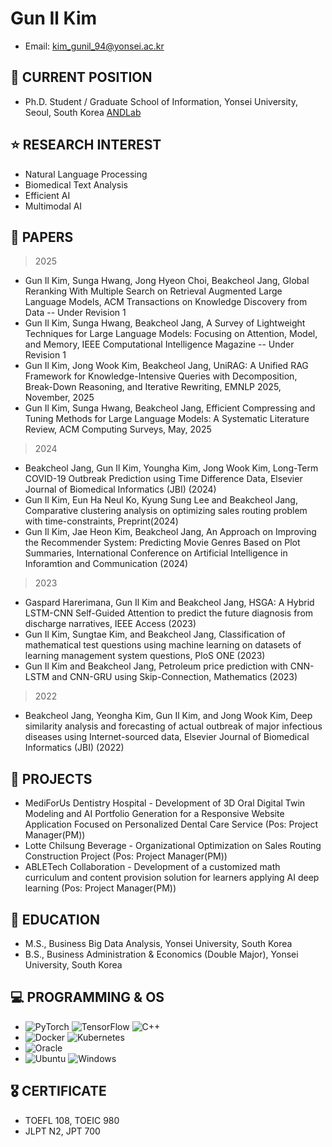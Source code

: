 # Gun Il Kim
- Email: kim_gunil_94@yonsei.ac.kr    

## 🔭 CURRENT POSITION
-  Ph.D. Student / Graduate School of Information, Yonsei University, Seoul, South Korea [ANDLab](https://andlab.yonsei.ac.kr/)

## ⭐️ RESEARCH INTEREST
-	 Natural Language Processing
-	 Biomedical Text Analysis
-	 Efficient AI
-	 Multimodal AI

## 📒 PAPERS
> 2025
- Gun Il Kim, Sunga Hwang, Jong Hyeon Choi, Beakcheol Jang, Global Reranking With Multiple Search on Retrieval Augmented Large Language Models, ACM Transactions on Knowledge Discovery from Data -- Under Revision 1
- Gun Il Kim, Sunga Hwang, Beakcheol Jang, A Survey of Lightweight Techniques for Large Language Models: Focusing on Attention, Model, and Memory, IEEE Computational Intelligence Magazine -- Under Revision 1
- Gun Il Kim, Jong Wook Kim, Beakcheol Jang, UniRAG: A Unified RAG Framework for Knowledge-Intensive Queries with Decomposition, Break-Down Reasoning, and Iterative Rewriting, EMNLP 2025, November, 2025
- Gun Il Kim, Sunga Hwang, Beakcheol Jang, Efficient Compressing and Tuning Methods for Large Language Models: A Systematic Literature Review, ACM Computing Surveys, May, 2025
> 2024
- Beakcheol Jang, Gun Il Kim, Youngha Kim, Jong Wook Kim, Long-Term COVID-19 Outbreak Prediction using Time Difference Data, Elsevier Journal of Biomedical Informatics (JBI) (2024)
- Gun Il Kim, Eun Ha Neul Ko, Kyung Sung Lee and Beakcheol Jang, Comparative clustering analysis on optimizing sales routing problem with time-constraints, Preprint(2024)
- Gun Il Kim, Jae Heon Kim, Beakcheol Jang, An Approach on Improving the Recommender System: Predicting Movie Genres Based on Plot Summaries, International Conference on Artificial Intelligence in Inforamtion and Communication (2024)
> 2023
- Gaspard Harerimana, Gun Il Kim and Beakcheol Jang, HSGA: A Hybrid LSTM-CNN Self-Guided Attention to predict the future diagnosis from discharge narratives, IEEE Access (2023)
- Gun Il Kim, Sungtae Kim, and Beakcheol Jang, Classification of mathematical test questions using machine learning on datasets of learning management system questions, PloS ONE (2023)
- Gun Il Kim and Beakcheol Jang, Petroleum price prediction with CNN-LSTM and CNN-GRU using Skip-Connection, Mathematics (2023)
> 2022
- Beakcheol Jang, Yeongha Kim, Gun Il Kim, and Jong Wook Kim, Deep similarity analysis and forecasting of actual outbreak of major infectious diseases using Internet-sourced data, Elsevier Journal of Biomedical Informatics (JBI) (2022)

## 🔨 PROJECTS
- MediForUs Dentistry Hospital - Development of 3D Oral Digital Twin Modeling and AI Portfolio Generation for a Responsive Website Application Focused on Personalized Dental Care Service (Pos: Project Manager(PM))
- Lotte Chilsung Beverage - Organizational Optimization on Sales Routing Construction Project (Pos: Project Manager(PM))
- ABLETech Collaboration - Development of a customized math curriculum and content provision solution for learners applying AI deep learning (Pos: Project Manager(PM))

## 💬 EDUCATION
- 	M.S., Business Big Data Analysis, Yonsei University, South Korea
- 	B.S., Business Administration & Economics (Double Major), Yonsei University, South Korea

## 💻 PROGRAMMING & OS
- ![PyTorch](https://img.shields.io/badge/PyTorch-%23EE4C2C.svg?style=for-the-badge&logo=PyTorch&logoColor=white) ![TensorFlow](https://img.shields.io/badge/TensorFlow-%23FF6F00.svg?style=for-the-badge&logo=TensorFlow&logoColor=white) ![C++](https://img.shields.io/badge/c++-%2300599C.svg?style=for-the-badge&logo=c%2B%2B&logoColor=white) 
- ![Docker](https://img.shields.io/badge/docker-%230db7ed.svg?style=for-the-badge&logo=docker&logoColor=white) ![Kubernetes](https://img.shields.io/badge/kubernetes-%23326ce5.svg?style=for-the-badge&logo=kubernetes&logoColor=white)
- ![Oracle](https://img.shields.io/badge/Oracle-F80000?style=for-the-badge&logo=oracle&logoColor=white)
- ![Ubuntu](https://img.shields.io/badge/Ubuntu-E95420?style=for-the-badge&logo=ubuntu&logoColor=white) ![Windows](https://img.shields.io/badge/Windows-0078D6?style=for-the-badge&logo=windows&logoColor=white)

## 🎖️ CERTIFICATE
- TOEFL 108, TOEIC 980
- JLPT N2, JPT 700

